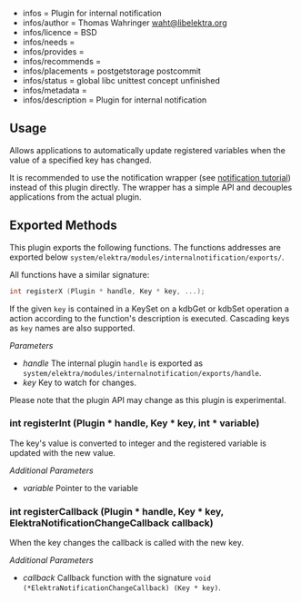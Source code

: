 - infos = Plugin for internal notification
- infos/author = Thomas Wahringer <waht@libelektra.org>
- infos/licence = BSD
- infos/needs =
- infos/provides =
- infos/recommends =
- infos/placements = postgetstorage postcommit
- infos/status = global libc unittest concept unfinished
- infos/metadata =
- infos/description = Plugin for internal notification

## Usage

Allows applications to automatically update registered variables when the value
of a specified key has changed.

It is recommended to use the notification wrapper (see
[notification tutorial](https://www.libelektra.org/tutorials/notifications)) instead of this plugin
directly.
The wrapper has a simple API and decouples applications from the actual plugin.

## Exported Methods

This plugin exports the following functions. The functions addresses are
exported below `system/elektra/modules/internalnotification/exports/`.

All functions have a similar signature:

```C
int registerX (Plugin * handle, Key * key, ...);
```

If the given `key` is contained in a KeySet on a kdbGet or kdbSet operation a
action according to the function's description is executed.
Cascading keys as `key` names are also supported.

*Parameters*

- *handle* The internal plugin `handle` is exported as  		 	
    `system/elektra/modules/internalnotification/exports/handle`.
- *key* Key to watch for changes.

Please note that the plugin API may change as this plugin is experimental.

### int registerInt (Plugin * handle, Key * key, int * variable)

The key's value is converted to integer and the registered variable is updated
with the new value.

*Additional Parameters*

- *variable* Pointer to the variable

### int registerCallback (Plugin * handle, Key * key, ElektraNotificationChangeCallback callback)

When the key changes the callback is called with the new key.

*Additional Parameters*

- *callback* Callback function with the signature
    `void (*ElektraNotificationChangeCallback) (Key * key)`.
